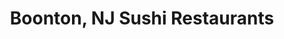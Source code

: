 ---
layout: city
title: Boonton, NJ Sushi Restaurants
permalink: /new-jersey/boonton/
stateAbbr: NJ
stateName: New Jersey
cityName: Boonton
---